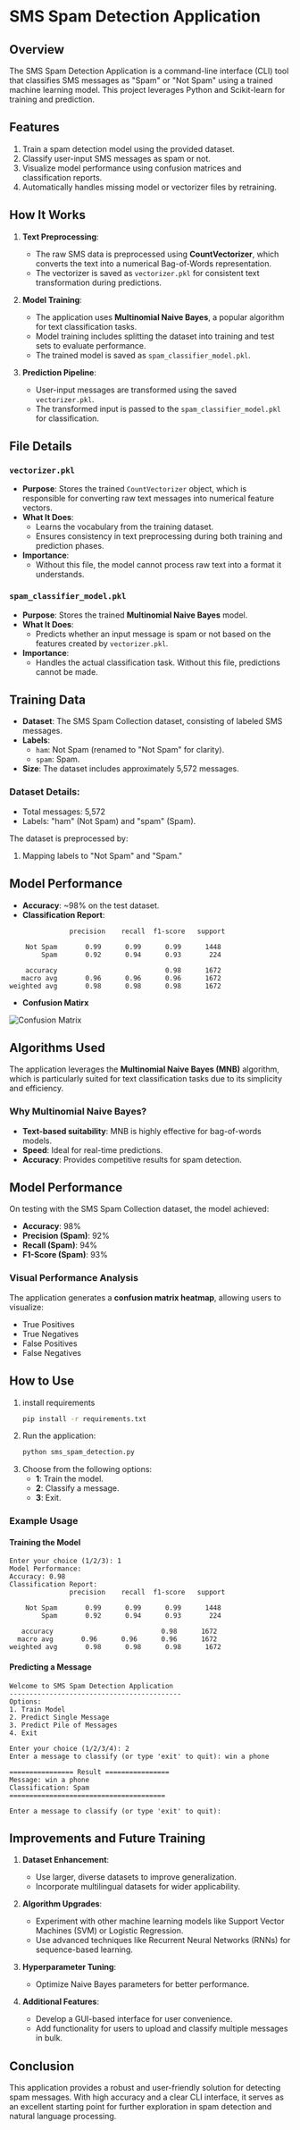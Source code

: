
# SMS Spam Detection Application

## Overview
The SMS Spam Detection Application is a command-line interface (CLI) tool that classifies SMS messages as "Spam" or "Not Spam" using a trained machine learning model. This project leverages Python and Scikit-learn for training and prediction.

## Features
1. Train a spam detection model using the provided dataset.
2. Classify user-input SMS messages as spam or not.
3. Visualize model performance using confusion matrices and classification reports.
4. Automatically handles missing model or vectorizer files by retraining.

## How It Works
1. **Text Preprocessing**:
   - The raw SMS data is preprocessed using **CountVectorizer**, which converts the text into a numerical Bag-of-Words representation.
   - The vectorizer is saved as `vectorizer.pkl` for consistent text transformation during predictions.

2. **Model Training**:
   - The application uses **Multinomial Naive Bayes**, a popular algorithm for text classification tasks.
   - Model training includes splitting the dataset into training and test sets to evaluate performance.
   - The trained model is saved as `spam_classifier_model.pkl`.

3. **Prediction Pipeline**:
   - User-input messages are transformed using the saved `vectorizer.pkl`.
   - The transformed input is passed to the `spam_classifier_model.pkl` for classification.

## File Details
### `vectorizer.pkl`
- **Purpose**: Stores the trained `CountVectorizer` object, which is responsible for converting raw text messages into numerical feature vectors.
- **What It Does**:
  - Learns the vocabulary from the training dataset.
  - Ensures consistency in text preprocessing during both training and prediction phases.
- **Importance**:
  - Without this file, the model cannot process raw text into a format it understands.

### `spam_classifier_model.pkl`
- **Purpose**: Stores the trained **Multinomial Naive Bayes** model.
- **What It Does**:
  - Predicts whether an input message is spam or not based on the features created by `vectorizer.pkl`.
- **Importance**:
  - Handles the actual classification task. Without this file, predictions cannot be made.

## Training Data
- **Dataset**: The SMS Spam Collection dataset, consisting of labeled SMS messages.
- **Labels**:
  - `ham`: Not Spam (renamed to "Not Spam" for clarity).
  - `spam`: Spam.
- **Size**: The dataset includes approximately 5,572 messages.

### Dataset Details:
- Total messages: 5,572
- Labels: "ham" (Not Spam) and "spam" (Spam).

The dataset is preprocessed by:
1. Mapping labels to "Not Spam" and "Spam."


## Model Performance
- **Accuracy**: ~98% on the test dataset.
- **Classification Report**:
```
               precision    recall  f1-score   support

    Not Spam       0.99      0.99      0.99      1448
        Spam       0.92      0.94      0.93       224

    accuracy                           0.98      1672
   macro avg       0.96      0.96      0.96      1672
weighted avg       0.98      0.98      0.98      1672
```
- **Confusion Matirx**

![Confusion Matrix](image.png)

## Algorithms Used
The application leverages the **Multinomial Naive Bayes (MNB)** algorithm, which is particularly suited for text classification tasks due to its simplicity and efficiency.

### Why Multinomial Naive Bayes?
- **Text-based suitability**: MNB is highly effective for bag-of-words models.
- **Speed**: Ideal for real-time predictions.
- **Accuracy**: Provides competitive results for spam detection.

## Model Performance
On testing with the SMS Spam Collection dataset, the model achieved:
- **Accuracy**: 98%
- **Precision (Spam)**: 92%
- **Recall (Spam)**: 94%
- **F1-Score (Spam)**: 93%

### Visual Performance Analysis
The application generates a **confusion matrix heatmap**, allowing users to visualize:
- True Positives
- True Negatives
- False Positives
- False Negatives

## How to Use
1. install requirements 
   ```bash
   pip install -r requirements.txt
   ```
2. Run the application:
   ```bash
   python sms_spam_detection.py
   ```
5. Choose from the following options:
   - **1**: Train the model.
   - **2**: Classify a message.
   - **3**: Exit.

### Example Usage
#### Training the Model
```plaintext
Enter your choice (1/2/3): 1
Model Performance:
Accuracy: 0.98
Classification Report:
               precision    recall  f1-score   support

    Not Spam       0.99      0.99      0.99      1448
        Spam       0.92      0.94      0.93       224

   accuracy                           0.98      1672
  macro avg       0.96      0.96      0.96      1672
weighted avg       0.98      0.98      0.98      1672
```

#### Predicting a Message
```plaintext
Welcome to SMS Spam Detection Application
-------------------------------------------
Options:
1. Train Model
2. Predict Single Message
3. Predict Pile of Messages
4. Exit

Enter your choice (1/2/3/4): 2
Enter a message to classify (or type 'exit' to quit): win a phone

================ Result ================
Message: win a phone
Classification: Spam
=======================================

Enter a message to classify (or type 'exit' to quit):
```

## Improvements and Future Training
1. **Dataset Enhancement**:
   - Use larger, diverse datasets to improve generalization.
   - Incorporate multilingual datasets for wider applicability.

2. **Algorithm Upgrades**:
   - Experiment with other machine learning models like Support Vector Machines (SVM) or Logistic Regression.
   - Use advanced techniques like Recurrent Neural Networks (RNNs) for sequence-based learning.

3. **Hyperparameter Tuning**:
   - Optimize Naive Bayes parameters for better performance.

4. **Additional Features**:
   - Develop a GUI-based interface for user convenience.
   - Add functionality for users to upload and classify multiple messages in bulk.

## Conclusion
This application provides a robust and user-friendly solution for detecting spam messages. With high accuracy and a clear CLI interface, it serves as an excellent starting point for further exploration in spam detection and natural language processing.


